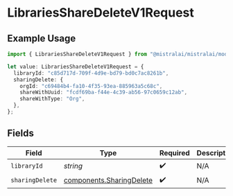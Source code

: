 # LibrariesShareDeleteV1Request

## Example Usage

```typescript
import { LibrariesShareDeleteV1Request } from "@mistralai/mistralai/models/operations";

let value: LibrariesShareDeleteV1Request = {
  libraryId: "c85d717d-709f-4d9e-bd79-bd0c7ac8261b",
  sharingDelete: {
    orgId: "c69484b4-fa10-4f35-93ea-885963a5c68c",
    shareWithUuid: "fcdf69ba-f44e-4c39-ab56-97c0659c12ab",
    shareWithType: "Org",
  },
};
```

## Fields

| Field                                                                | Type                                                                 | Required                                                             | Description                                                          |
| -------------------------------------------------------------------- | -------------------------------------------------------------------- | -------------------------------------------------------------------- | -------------------------------------------------------------------- |
| `libraryId`                                                          | *string*                                                             | :heavy_check_mark:                                                   | N/A                                                                  |
| `sharingDelete`                                                      | [components.SharingDelete](../../models/components/sharingdelete.md) | :heavy_check_mark:                                                   | N/A                                                                  |